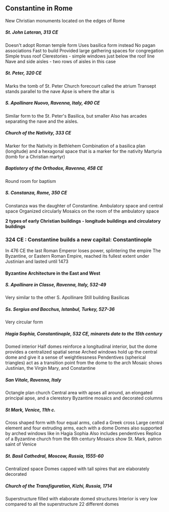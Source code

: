 ## Constantine in Rome

New Christian monuments located on the edges of Rome

##### St. John Lateran, 313 CE
Doesn't adopt Roman temple form
Uses basilica form instead
	No pagan associations
	Fast to build
	Provided large gathering spaces for congregation
Simple truss roof
Clerestories - simple windows just below the roof line
Nave and side aisles - two rows of aisles in this case

##### St. Peter, 320 CE
Marks the tomb of St. Peter
Church forecourt called the atrium
Transept stands parallel to the nave
Apse is where the altar is
##### S. Apollinare Nuovo, Ravenna, Italy, 490 CE
Similar form to the St. Peter's Basilica, but smaller
Also has arcades separating the nave and the aisles.
##### Church of the Nativity, 333 CE
Marker for the Nativity in Bethlehem
Combination of a basilica plan (longitude) and a hexagonal space that is a marker for the nativity
Martyria (tomb for a Christian martyr)
##### Baptistery of the Orthodox, Ravenna, 458 CE
Round room for baptism
##### S. Constanza, Rome, 350 CE
Constanza was the daughter of Constantine.
Ambulatory space and central space
Organized circularly
Mosaics on the room of the ambulatory space

**2 types of early Christian buildings - longitude buildings and circulatory buildings**

### 324 CE : Constantine builds a new capital: Constantinople

In 476 CE the last Roman Emperor loses power, splintering the empire
The Byzantine, or Eastern Roman Empire, reached its fullest extent under Justinian and lasted until 1473

#### Byzantine Architecture in the East and West

##### S. Apollinare in Classe, Ravenna, Italy, 532-49
Very similar to the other S. Apollinare
Still building Basilicas
##### Ss. Sergius and Bacchus, Istanbul, Turkey, 527-36
Very circular form
##### Hagia Sophia, Constantinople, 532 CE, minarets date to the 15th century
Domed interior
Half domes reinforce a longitudinal interior, but the dome provides a centralized spatial sense
Arched windows hold up the central dome and give it a sense of weightlessness
Pendentives (spherical triangles) act as a transition point from the dome to the arch
Mosaic shows Justinian, the Virgin Mary, and Constantine
##### San Vitale, Ravenna, Italy
Octangle plan church
Central area with apses all around, an elongated principal apse, and a clerestory
Byzantine mosaics and decorated columns
##### St Mark, Venice, 11th c.
Cross shaped form with four equal arms, called a Greek cross
Large central element and four extruding arms, each with a dome
Domes also supported by arched windows like in Hagia Sophia
Also includes pendentives
Replica of a Byzantine church from the 6th century
Mosaics show St. Mark, patron saint of Venice
##### St. Basil Cathedral, Moscow, Russia, 1555-60
Centralized space
Domes capped with tall spires that are elaborately decorated

##### Church of the Transfiguration, Kizhi, Russia, 1714
Superstructure filled with elaborate domed structures
Interior is very low compared to all the superstructure
22 different domes
